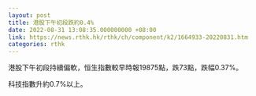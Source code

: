 ```yaml
---
layout: post
title: 港股下午初段跌約0.4%
date: 2022-08-31 13:08:35.000000000 +08:00
link: https://news.rthk.hk/rthk/ch/component/k2/1664933-20220831.htm
categories: rthk
---
```


港股下午初段持續偏軟，恒生指數較早時報19875點，跌73點，跌幅0.37%。

科技指數升約0.7%以上。
